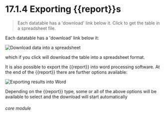 # 17.1.4    Exporting {{report}}s

> Each datatable has a 'download' link below it. Click to get the table in a spreadsheet file. 

Each datatable has a 'download' link below it:

![Download data into a spreadsheet]({{imgpath}}130a.png)

which if you click will download the table into a spreadsheet format.

It is also possible to export the {{report}} into word processing software. At the end of the {{report}} there are further options available:

![Exporting results into Word]({{imgpath}}130b.png)

Depending on the {{report}} type, some or all of the above options will be available to select and the download will start automatically 

###### core module

